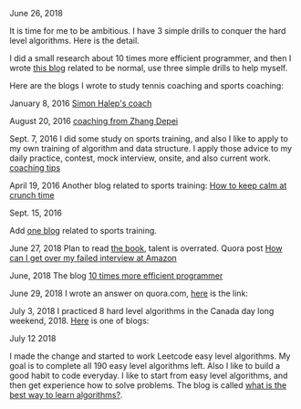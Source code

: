 June 26, 2018

It is time for me to be ambitious. I have 3 simple drills to conquer the hard level algorithms. Here is the detail. 

I did a small research about 10 times more efficient programmer, and then I wrote [this blog](http://juliachencoding.blogspot.com/2018/06/10-times-more-efficient-programmer.html) related to be normal, use three simple drills to help myself. 


Here are the blogs I wrote to study tennis coaching and sports coaching:

January 8, 2016
[Simon Halep's coach](http://juliachencoding.blogspot.com/search/label/tennis%20coach)


August 20, 2016
[coaching from Zhang Depei](http://juliachencoding.blogspot.com/search/label/Coaching%20from%20Depei%20Zhang)


Sept. 7, 2016
I did some study on sports training, and also I like to apply to my own training of algorithm and data structure. I apply those advice to my daily practice, contest, mock interview, onsite, and also current work. 
[coaching tips](http://juliachencoding.blogspot.com/2016/09/8-tips-coaching-tips.html)


April 19, 2016
Another blog related to sports training:
[How to keep calm at crunch time](http://juliachencoding.blogspot.com/2016/04/video-how-to-keep-calm-at-crunch-time.html)

Sept. 15, 2016

Add [one blog](http://juliachencoding.blogspot.com/2016/09/sports-training-programmer-needs-strong.html) related to sports training.

June 27, 2018
Plan to read [the book](https://www.amazon.ca/Talent-Overrated-Separates-World-Class-Performers/dp/1591842948), talent is overrated.
Quora post [How can I get over my failed interview at Amazon](https://www.quora.com/How-can-I-get-over-my-failed-interview-at-Amazon)
 
June, 2018
The blog [10 times more efficient programmer](http://juliachencoding.blogspot.com/2018/06/10-times-more-efficient-programmer.html)

June 29, 2018
I wrote an answer on quora.com, [here](https://www.quora.com/How-do-you-memorize-over-100-hard-level-algorithms-on-http-leetcode-com-by-name-in-less-than-one-week) is the link:

July 3, 2018
I practiced 8 hard level algorithms in the Canada day long weekend, 2018. [Here](http://juliachencoding.blogspot.com/2018/07/hard-level-algorithms-my-canada-day.html) is one of blogs:

July 12 2018

I made the change and started to work Leetcode easy level algorithms. My goal is to complete all 190 easy level algorithms left. Also I like to build a good habit to code everyday. I like to start from easy level algorithms, and then get experience how to solve problems.
The blog is called [what is the best way to learn algorithms?](http://juliachencoding.blogspot.com/2018/07/what-is-best-way-to-learn-algorithm.html).
